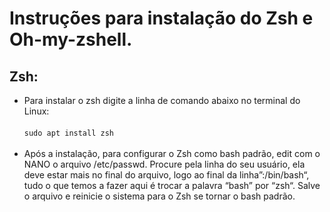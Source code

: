 # Instruções para instalação do Zsh e Oh-my-zshell.

## **Zsh:**
- Para instalar o zsh digite a linha de comando abaixo no terminal do Linux:</br></br>
`sudo apt install zsh` </br></br>
- Após a instalação, para configurar o Zsh como bash padrão, edit com o NANO o arquivo /etc/passwd. Procure pela linha do seu usuário, ela deve estar mais no final do arquivo, logo ao final da linha”:/bin/bash“, tudo o que temos a fazer aqui é trocar a palavra “bash” por “zsh“. Salve o arquivo e reinicie o sistema para o Zsh se tornar o bash padrão.


